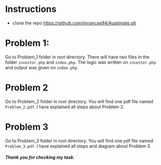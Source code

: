 # Instructions
- clone the repo https://github.com/imrancse94/Auptimate.git

# Problem 1:
Go to Problem_1 folder in root directory. There will have two files in the folder ``investor.php`` and  ``index.php``. The logic was written on ``investor.php`` and output was given on ``index.php``.

# Problem 2
Go to Problem_2 folder in root directory. You will find one pdf file named ``Problem_2.pdf``. I have explained all steps about Problem 2.

# Problem 3
Go to Problem_3 folder in root directory. You will find one pdf file named ``Problem_3.pdf``. I have explained all steps and diagram about Problem 3.

##### Thank you for checking my task.